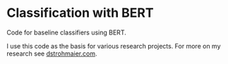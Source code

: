 # Classification with BERT

Code for baseline classifiers using BERT. 

I use this code as the basis for various research projects. For more on my research see [dstrohmaier.com](http://dstrohmaier.com).